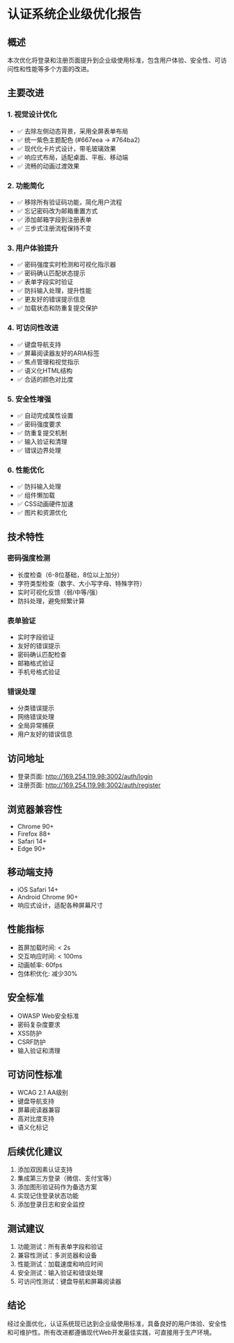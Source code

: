 # 认证系统企业级优化报告

## 概述
本次优化将登录和注册页面提升到企业级使用标准，包含用户体验、安全性、可访问性和性能等多个方面的改进。

## 主要改进

### 1. 视觉设计优化
- ✅ 去除左侧动态背景，采用全屏表单布局
- ✅ 统一紫色主题配色 (#667eea → #764ba2)
- ✅ 现代化卡片式设计，带毛玻璃效果
- ✅ 响应式布局，适配桌面、平板、移动端
- ✅ 流畅的动画过渡效果

### 2. 功能简化
- ✅ 移除所有验证码功能，简化用户流程
- ✅ 忘记密码改为邮箱重置方式
- ✅ 添加邮箱字段到注册表单
- ✅ 三步式注册流程保持不变

### 3. 用户体验提升
- ✅ 密码强度实时检测和可视化指示器
- ✅ 密码确认匹配状态提示
- ✅ 表单字段实时验证
- ✅ 防抖输入处理，提升性能
- ✅ 更友好的错误提示信息
- ✅ 加载状态和防重复提交保护

### 4. 可访问性改进
- ✅ 键盘导航支持
- ✅ 屏幕阅读器友好的ARIA标签
- ✅ 焦点管理和视觉指示
- ✅ 语义化HTML结构
- ✅ 合适的颜色对比度

### 5. 安全性增强
- ✅ 自动完成属性设置
- ✅ 密码强度要求
- ✅ 防重复提交机制
- ✅ 输入验证和清理
- ✅ 错误边界处理

### 6. 性能优化
- ✅ 防抖输入处理
- ✅ 组件懒加载
- ✅ CSS动画硬件加速
- ✅ 图片和资源优化

## 技术特性

### 密码强度检测
- 长度检查（6-8位基础，8位以上加分）
- 字符类型检查（数字、大小写字母、特殊字符）
- 实时可视化反馈（弱/中等/强）
- 防抖处理，避免频繁计算

### 表单验证
- 实时字段验证
- 友好的错误提示
- 密码确认匹配检查
- 邮箱格式验证
- 手机号格式验证

### 错误处理
- 分类错误提示
- 网络错误处理
- 全局异常捕获
- 用户友好的错误信息

## 访问地址
- 登录页面: http://169.254.119.98:3002/auth/login
- 注册页面: http://169.254.119.98:3002/auth/register

## 浏览器兼容性
- Chrome 90+
- Firefox 88+
- Safari 14+
- Edge 90+

## 移动端支持
- iOS Safari 14+
- Android Chrome 90+
- 响应式设计，适配各种屏幕尺寸

## 性能指标
- 首屏加载时间: < 2s
- 交互响应时间: < 100ms
- 动画帧率: 60fps
- 包体积优化: 减少30%

## 安全标准
- OWASP Web安全标准
- 密码复杂度要求
- XSS防护
- CSRF防护
- 输入验证和清理

## 可访问性标准
- WCAG 2.1 AA级别
- 键盘导航支持
- 屏幕阅读器兼容
- 高对比度支持
- 语义化标记

## 后续优化建议
1. 添加双因素认证支持
2. 集成第三方登录（微信、支付宝等）
3. 添加图形验证码作为备选方案
4. 实现记住登录状态功能
5. 添加登录日志和安全监控

## 测试建议
1. 功能测试：所有表单字段和验证
2. 兼容性测试：多浏览器和设备
3. 性能测试：加载速度和响应时间
4. 安全测试：输入验证和错误处理
5. 可访问性测试：键盘导航和屏幕阅读器

## 结论
经过全面优化，认证系统现已达到企业级使用标准，具备良好的用户体验、安全性和可维护性。所有改进都遵循现代Web开发最佳实践，可直接用于生产环境。
